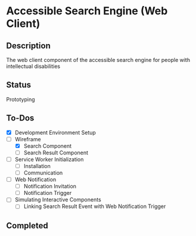 # Accessible Search Engine (Web Client)

## Description
The web client component of the accessible search engine for people with intellectual disabilities

## Status
Prototyping

## To-Dos
- [x] Development Environment Setup
- [ ] Wireframe
  - [x] Search Component
  - [ ] Search Result Component
- [ ] Service Worker Initialization
  - [ ] Installation
  - [ ] Communication
- [ ] Web Notification
  - [ ] Notification Invitation
  - [ ] Notification Trigger
- [ ] Simulating Interactive Components
  - [ ] Linking Search Result Event with Web Notification Trigger

## Completed


